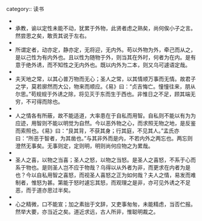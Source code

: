 category:: 读书

-
- 承教，谕以定性未能不动，犹累于外物，此贤者虑之熟矣，尚何俟小子之言。然尝思之矣，敢贡其说于左右。
-
- 所谓定者，动亦定，静亦定，无将迎，无内外。苟以外物为外，牵己而从之，是以己性为有内外也。且以性为随物于外，则当其在外时，何者为在内。是有意于绝外诱，而不知性之无内外也。既以内外为二本，则又乌可遽语定哉。
-
- 夫天地之常，以其心普万物而无心；圣人之常，以其情顺万事而无情。故君子之学，莫若廓然而大公，物来而顺应。《易》曰：“贞吉悔亡。憧憧往来，朋从尔思。”苟规规于外诱之除，将见灭于东而生于西也。非惟日之不足，顾其端无穷，不可得而除也。
-
- 人之情各有所蔽，故不能适道，大率患在于自私而用智。自私则不能以有为为应迹，用智则不能以明觉为自然。今以恶外物之心，而求照无物之地，是反鉴而索照也。《易》曰：“艮其背，不获其身；行其庭，不见其人。”孟氏亦曰：“所恶于智者，为其凿也。”与其非外而是内，不若内外之两忘也。两忘则澄然无事矣。无事则定，定则明，明则尚何应物之为累哉。
-
- 圣人之喜，以物之当喜；圣人之怒，以物之当怒。是圣人之喜怒，不系于心而系于物也。是则圣人岂不应于物哉？乌得以从外者为非，而更求在内者为是也？今以自私用智之喜怒，而视圣人喜怒之正为如何哉？夫人之情，易发而难制者，惟怒为甚。第能于怒时遽忘其怒，而观理之是非，亦可见外诱之不足恶，而于道亦思过半矣。
-
- 心之精微，口不能宣；加之素拙于文辞，又吏事匆匆，未能精虑，当否伫报。然举大要，亦当近之矣。道近求远，古人所非，惟聪明裁之。